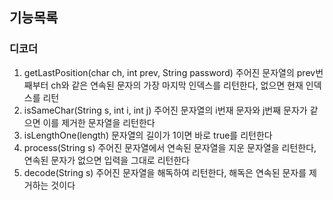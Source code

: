 ## 기능목록

### 디코더
1. getLastPosition(char ch, int prev, String password) 주어진 문자열의 prev번째부터 ch와 같은 연속된 문자의 가장 마지막 인덱스를 리턴한다, 없으면 현재 인덱스를 리턴
2. isSameChar(String s, int i, int j) 주어진 문자열의 i번재 문자와 j번째 문자가 같으면 이를 제거한 문자열을 리턴한다
3. isLengthOne(length) 문자열의 길이가 1이면 바로 true를 리턴한다
4. process(String s) 주어진 문자열에서 연속된 문자열을 지운 문자열을 리턴한다, 연속된 문자가 없으면 입력을 그대로 리턴한다
5. decode(String s) 주어진 문자열을 해독하여 리턴한다, 해독은 연속된 문자를 제거하는 것이다